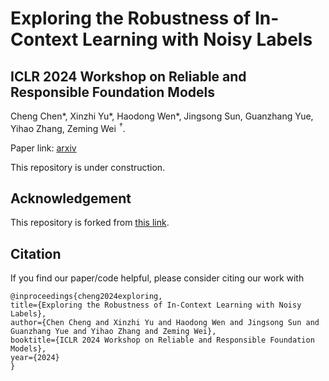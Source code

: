 # Exploring the Robustness of In-Context Learning with Noisy Labels

## ICLR 2024 Workshop on Reliable and Responsible Foundation Models

Cheng Chen*, Xinzhi Yu*, Haodong Wen*, Jingsong Sun, Guanzhang Yue, Yihao Zhang, Zeming Wei ${\!}^\dagger$.

Paper link: [arxiv](https://arxiv.org/abs/2404.18191)

This repository is under construction.

## Acknowledgement

This repository is forked from [this link](https://github.com/dtsip/in-context-learning).


## Citation

If you find our paper/code helpful, please consider citing our work with
```
@inproceedings{cheng2024exploring,
title={Exploring the Robustness of In-Context Learning with Noisy Labels},
author={Chen Cheng and Xinzhi Yu and Haodong Wen and Jingsong Sun and Guanzhang Yue and Yihao Zhang and Zeming Wei},
booktitle={ICLR 2024 Workshop on Reliable and Responsible Foundation Models},
year={2024}
}
```

